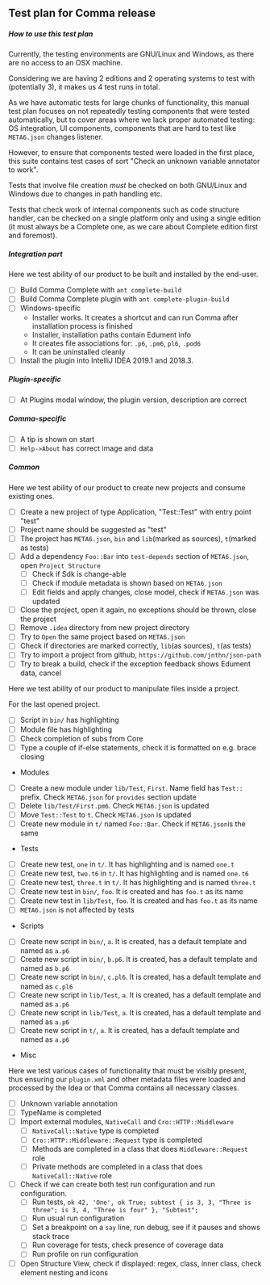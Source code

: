 ## Test plan for Comma release

##### How to use this test plan

Currently, the testing environments are GNU/Linux and Windows, as
there are no access to an OSX machine.

Considering we are having 2 editions and 2 operating systems to test with (potentially 3),
it makes us 4 test runs in total.

As we have automatic tests for large chunks of functionality, this manual test
plan focuses on not repeatedly testing components that were tested automatically,
but to cover areas where we lack proper automated testing: OS integration,
UI components, components that are hard to test like `META6.json` changes listener.

However, to ensure that components tested were loaded in the first place,
this suite contains test cases of sort "Check an unknown variable annotator to work".

Tests that involve file creation _must_ be checked on both GNU/Linux and Windows due to changes
in path handling etc.

Tests that check work of internal components such as code structure handler,
can be checked on a single platform only and using a single edition
(it must always be a Complete one, as we care about Complete edition first and foremost).

##### Integration part

Here we test ability of our product to be built and installed by the end-user.

- [ ] Build Comma Complete with `ant complete-build`
- [ ] Build Comma Complete plugin with `ant complete-plugin-build`
- [ ] Windows-specific
  - Installer works. It creates a shortcut and can run Comma after installation process is finished
  - Installer, installation paths contain Edument info
  - It creates file associations for: `.p6`, `.pm6`, `pl6`, `.pod6`
  - It can be uninstalled cleanly
- [ ] Install the plugin into IntelliJ IDEA 2019.1 and 2018.3.

##### Plugin-specific

- [ ] At Plugins modal window, the plugin version, description are correct

##### Comma-specific

- [ ] A tip is shown on start
- [ ] `Help->About` has correct image and data

##### Common

Here we test ability of our product to create new projects and consume existing ones.

- [ ] Create a new project of type Application, "Test::Test" with entry point "test"
- [ ] Project name should be suggested as "test"
- [ ] The project has `META6.json`, `bin` and `lib`(marked as sources), `t`(marked as tests)
- [ ] Add a dependency `Foo::Bar` into `test-depends` section of `META6.json`, open `Project Structure`
  - [ ] Check if Sdk is change-able
  - [ ] Check if module metadata is shown based on `META6.json`
  - [ ] Edit fields and apply changes, close model, check if `META6.json` was updated
- [ ] Close the project, open it again, no exceptions should be thrown, close the project
- [ ] Remove `.idea` directory from new project directory
- [ ] Try to `Open` the same project based on `META6.json`
- [ ] Check if directories are marked correctly, `lib`(as sources), `t`(as tests)
- [ ] Try to import a project from github, `https://github.com/jnthn/json-path`
- [ ] Try to break a build, check if the exception feedback shows Edument data, cancel

Here we test ability of our product to manipulate files inside a project.

For the last opened project.

- [ ] Script in `bin/` has highlighting
- [ ] Module file has highlighting
- [ ] Check completion of subs from Core
- [ ] Type a couple of if-else statements, check it is formatted on e.g. brace closing

* Modules
- [ ] Create a new module under `lib/Test`, `First`. Name field has `Test::` prefix. Check `META6.json` for `provides` section update
- [ ] Delete `lib/Test/First.pm6`. Check `META6.json` is updated
- [ ] Move `Test::Test` to `t`. Check `META6.json` is updated
- [ ] Create new module in `t/` named `Foo::Bar`. Check if `META6.json`is the same

* Tests

- [ ] Create new test, `one` in `t/`. It has highlighting and is named `one.t`
- [ ] Create new test, `two.t6` in `t/`. It has highlighting and is named `one.t6`
- [ ] Create new test, `three.t` in `t/`. It has highlighting and is named `three.t`
- [ ] Create new test in `bin/`, `foo`. It is created and has `foo.t` as its name
- [ ] Create new test in `lib/Test`, `foo`. It is created and has `foo.t` as its name
- [ ] `META6.json` is not affected by tests

* Scripts

- [ ] Create new script in `bin/`, `a`. It is created, has a default template and named as `a.p6`
- [ ] Create new script in `bin/`, `b.p6`. It is created, has a default template and named as `b.p6`
- [ ] Create new script in `bin/`, `c.pl6`. It is created, has a default template and named as `c.pl6`
- [ ] Create new script in `lib/Test`, `a`. It is created, has a default template and named as `a.p6`
- [ ] Create new script in `lib/Test`, `a`. It is created, has a default template and named as `a.p6`
- [ ] Create new script in `t/`, `a`. It is created, has a default template and named as `a.p6`

* Misc

Here we test various cases of functionality that must be visibly present,
thus ensuring our `plugin.xml` and other metadata files were loaded and processed by
the Idea or that Comma contains all necessary classes.

- [ ] Unknown variable annotation
- [ ] TypeName is completed
- [ ] Import external modules, `NativeCall` and `Cro::HTTP::Middleware`
  - [ ] `NativeCall::Native` type is completed
  - [ ] `Cro::HTTP::Middleware::Request` type is completed
  - [ ] Methods are completed in a class that does `Middleware::Request` role
  - [ ] Private methods are completed in a class that does `NativeCall::Native` role
- [ ] Check if we can create both test run configuration and run configuration.
  - [ ] Run tests, `ok 42, 'One', ok True; subtest { is 3, 3, "Three is three"; is 3, 4, "Three is four" }, "Subtest";`
  - [ ] Run usual run configuration
  - [ ] Set a breakpoint on a `say` line, run debug, see if it pauses and shows stack trace
  - [ ] Run coverage for tests, check presence of coverage data
  - [ ] Run profile on run configuration
- [ ] Open Structure View, check if displayed: regex, class, inner class, check element nesting and icons
